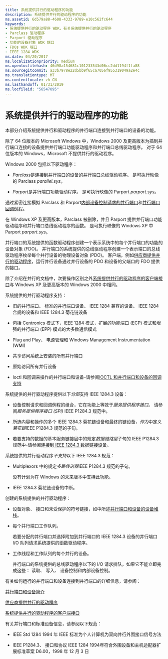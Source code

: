 ```yaml
---
title: 系统提供并行的驱动程序的功能
description: 系统提供并行的驱动程序的功能
ms.assetid: 6d579a88-4608-4333-9789-e10c562fc644
keywords:
- 系统提供并行的驱动程序 WDK，有关系统提供并行的驱动程序
- Parclass 驱动程序
- Parport 驱动程序
- 功能的设备对象 WDK 端口
- FDOs WDK 端口
- IEEE 1284 WDK
ms.date: 04/20/2017
ms.localizationpriority: medium
ms.openlocfilehash: 46d98a154681c101233543d06cc2dd1194f1fa88
ms.sourcegitcommit: a33b7978e22d5bb9f65ca7056f955319049a2e4c
ms.translationtype: MT
ms.contentlocale: zh-CN
ms.lasthandoff: 01/31/2019
ms.locfileid: "56547095"
---
```

# <a name="features-of-system-supplied-parallel-drivers"></a>系统提供并行的驱动程序的功能





本部分介绍系统提供并行和驱动程序的并行端口连接到并行端口的设备的功能。

除了 64 位版本的 Microsoft Windows 中，Windows 2000 及更高版本为插到并行端口连接的设备提供并行端口功能驱动程序和并行端口总线驱动程序。 对于 64 位版本的 Windows，Microsoft 不提供并行的驱动程序。

Windows 2000 包括以下驱动程序：

-   *Parclass*是连接到并行端口的设备的并行端口总线驱动程序。 是可执行映像的 Parclass *parallel.sys*。

-   *Parport*是并行端口功能驱动程序。 是可执行映像的 Parport *parport.sys*。

通过紧密连接模拟 Parclass 和 Parport[内部设备控制请求的并行端口](https://msdn.microsoft.com/library/windows/hardware/ff543963)和[并行端口回调例程](https://msdn.microsoft.com/library/windows/hardware/ff544307)。

在 Windows XP 及更高版本，Parclass 被删除，并且 Parport 提供并行端口功能驱动程序和并行端口总线驱动程序的函数。 是可执行映像的 Windows XP 中 Parport *parport.sys*。

并行端口的系统提供的函数驱动程序创建一个表示系统中的每个并行端口的功能的设备对象 (FDO)。 并行端口的系统提供的总线驱动程序创建一个表示端口的总线驱动程序枚举每个并行设备的物理设备对象 (PDO)。 客户端，例如[供应商提供并行的驱动程序](vendor-supplied-parallel-drivers.md)，运行并行设备通过并行设备的 PDO 和设备的父端口的 FDO 提供的接口。

除了介绍在并行的文档中，次要操作区别之外[系统提供并行的驱动程序的客户端接口](https://msdn.microsoft.com/library/windows/hardware/ff543926)与 Windows XP 及更高版本的 Windows 2000 中相同。

系统提供的并行驱动程序支持：

-   旧的并行端口、 标准的并行端口设备、 IEEE 1284 兼容的设备、 IEEE 1284 合规的设备和 IEEE 1284.3 菊花链设备

-   包括 Centronics 模式下，IEEE 1284 模式，扩展的功能端口 (ECP) 模式和增强的并行端口 (EPP) 模式的大多数通信模式

-   Plug and Play、 电源管理和 Windows Management Instrumentation (WMI)

-   共享访问系统上安装的所有并行端口

-   原始访问所有并行设备

-   Ioctl 和回调来操作的并行端口和设备-请参阅[IOCTL 和并行端口和设备的回调支持](ioctl-and-callback-support-for-parallel-ports-and-devices.md)

系统提供的并行驱动程序提供以下*分部*支持 IEEE 1284.3 设备：

- 设备控制请求和回调例程的组合，它在功能上等效于*服务提供程序接口*。 请参阅*服务提供程序接口 (SPI)* IEEE P1284.3 规范中。

- 所选内容和操作的多个 IEEE 1284.3 菊花链设备和最终的链设备<em>，作为</em>中定义*菊花链*IEEE P1284.3 规范的子句。

- 若要支持的数据的基本服务链接层中的规定*数据链路层*子句的 IEEE P1284.3 规范中-请参阅[连接到 IEEE 1284.3 数据链接设备](connecting-to-an-ieee-1284-3-data-link-device.md)。

系统提供的并行驱动程序*不支持*以下 IEEE 1284.3 规范：

-   Multiplexors 中的规定*多路传送器*IEEE P1284.3 规范的子句。

    没有计划为在 Windows 的未来版本中支持此功能。

-   IEEE 1284.3 菊花链设备的中断。

创建的系统提供的并行驱动程序：

-   设备对象、 接口和未受保护的符号链接，如中所述[并行端口和设备的设备堆栈](device-stacks-for-parallel-ports-and-devices.md)。

-   每个并行端口工作队列。

    若要分配的并行端口并选择附加到并行端口的 IEEE 1284.3 设备的并行端口 I/O 队列请求系统提供的函数驱动程序。

-   工作线程和工作队列的每个并行的设备。

    并行端口的系统提供的总线驱动程序以下的 I/O 请求排队，如果它不能立即完成这些： 读取、 写入、 设备控制和内部设备控制。

有关如何运行的并行端口和设备连接到并行端口的详细信息，请参阅：

[并行端口和设备简介](introduction-to-parallel-ports-and-devices.md)

[供应商提供并行的驱动程序](vendor-supplied-parallel-drivers.md)

[系统提供并行的驱动程序的客户端接口](https://msdn.microsoft.com/library/windows/hardware/ff543926)

有关并行端口和标准设备信息，请参阅以下规范：

-   IEEE Std 1284 1994 年 IEEE 标准为个人计算机为双向并行外围接口信号方法

-   IEEE P1284.3、 接口和协议 IEEE 1284 1994年符合外围设备和主机适配器扩展标准草案 D6.00，1998 年 12 月 3 日

 

 




